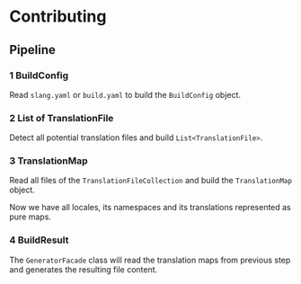 # Contributing

## Pipeline

### 1 BuildConfig

Read `slang.yaml` or `build.yaml` to build the `BuildConfig` object.

### 2 List of TranslationFile

Detect all potential translation files and build `List<TranslationFile>`.

### 3 TranslationMap

Read all files of the `TranslationFileCollection` and build the `TranslationMap` object.

Now we have all locales, its namespaces and its translations represented as pure maps.

### 4 BuildResult

The `GeneratorFacade` class will read the translation maps from previous step and generates the resulting file content.
